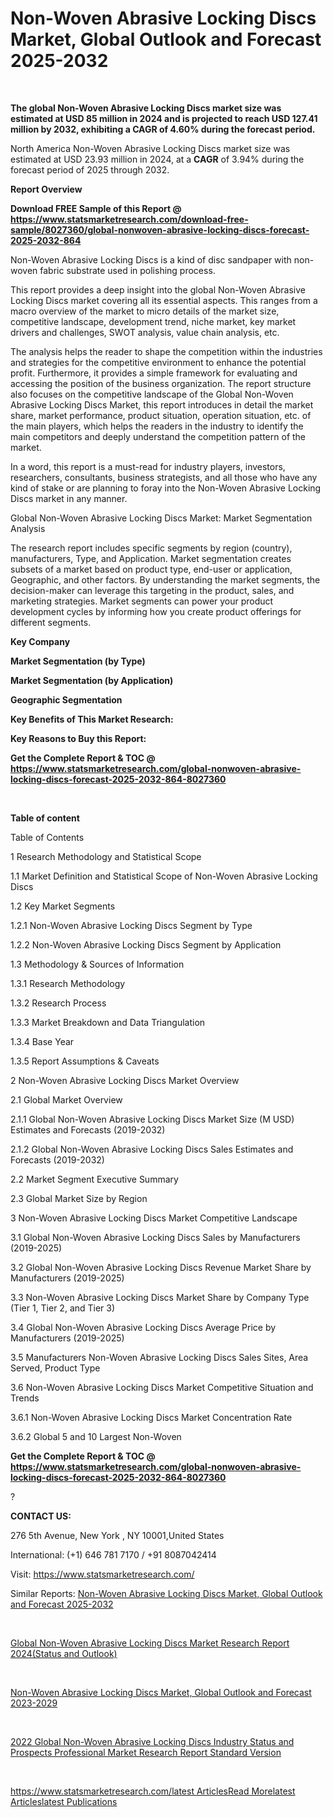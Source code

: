 <h1>Non-Woven Abrasive Locking Discs Market, Global Outlook and Forecast 2025-2032</h1><br/><p><strong>The global Non-Woven Abrasive Locking Discs market size was estimated at USD 85 million in 2024 and is projected to reach USD 127.41 million by 2032, exhibiting a <strong>CAGR</strong> of 4.60% during the forecast period.</strong></p>
 
 
 
 <p>North America Non-Woven Abrasive Locking Discs market size was estimated at USD 23.93 million in 2024, at a <strong>CAGR</strong> of 3.94% during the forecast period of 2025 through 2032.</p>
 
 
 
 <p><strong>Report Overview</strong></p>
 
 
 
 <p><strong>Download FREE Sample of this Report @ <a href="https://www.statsmarketresearch.com/download-free-sample/8027360/global-nonwoven-abrasive-locking-discs-forecast-2025-2032-864">https://www.statsmarketresearch.com/download-free-sample/8027360/global-nonwoven-abrasive-locking-discs-forecast-2025-2032-864</a></strong></p>
 
 
 
 <p>Non-Woven Abrasive Locking Discs is a kind of disc sandpaper with non-woven fabric substrate used in polishing process.</p>
 
 
 
 <p>This report provides a deep insight into the global Non-Woven Abrasive Locking Discs market covering all its essential aspects. This ranges from a macro overview of the market to micro details of the market size, competitive landscape, development trend, niche market, key market drivers and challenges, SWOT analysis, value chain analysis, etc.</p>
 
 
 
 <p>The analysis helps the reader to shape the competition within the industries and strategies for the competitive environment to enhance the potential profit. Furthermore, it provides a simple framework for evaluating and accessing the position of the business organization. The report structure also focuses on the competitive landscape of the Global Non-Woven Abrasive Locking Discs Market, this report introduces in detail the market share, market performance, product situation, operation situation, etc. of the main players, which helps the readers in the industry to identify the main competitors and deeply understand the competition pattern of the market.</p>
 
 
 
 <p>In a word, this report is a must-read for industry players, investors, researchers, consultants, business strategists, and all those who have any kind of stake or are planning to foray into the Non-Woven Abrasive Locking Discs market in any manner.</p>
 
 
 
 <p>Global Non-Woven Abrasive Locking Discs Market: Market Segmentation Analysis</p>
 
 
 
 <p>The research report includes specific segments by region (country), manufacturers, Type, and Application. Market segmentation creates subsets of a market based on product type, end-user or application, Geographic, and other factors. By understanding the market segments, the decision-maker can leverage this targeting in the product, sales, and marketing strategies. Market segments can power your product development cycles by informing how you create product offerings for different segments.</p>
 
 
 
 <p><strong>Key Company</strong></p>
 
 
 
 <p><strong>Market Segmentation (by Type)</strong></p>
 
 
 
 <p><strong>Market Segmentation (<strong>by Application</strong>)</strong></p>
 
 
 
 <p><strong>Geographic Segmentation</strong></p>
 
 
 
 <p><strong>Key Benefits of This Market Research:</strong></p>
 
 
 
 <p><strong>Key <strong>Reasons to Buy</strong> this Report:</strong></p>
 
 
 
 <div><b>Get the Complete Report & TOC @ <a href="https://www.statsmarketresearch.com/global-nonwoven-abrasive-locking-discs-forecast-2025-2032-864-8027360">https://www.statsmarketresearch.com/global-nonwoven-abrasive-locking-discs-forecast-2025-2032-864-8027360</a></b></div>
 
 
 
 <p><br />
 
 <b>Table of content</b></p>
 
 
 
 <p>Table of Contents<br />
 
 1 Research Methodology and Statistical Scope<br />
 
 1.1 Market Definition and Statistical Scope of Non-Woven Abrasive Locking Discs<br />
 
 1.2 Key Market Segments<br />
 
 1.2.1 Non-Woven Abrasive Locking Discs Segment by Type<br />
 
 1.2.2 Non-Woven Abrasive Locking Discs Segment by Application<br />
 
 1.3 Methodology & Sources of Information<br />
 
 1.3.1 Research Methodology<br />
 
 1.3.2 Research Process<br />
 
 1.3.3 Market Breakdown and Data Triangulation<br />
 
 1.3.4 Base Year<br />
 
 1.3.5 Report Assumptions & Caveats<br />
 
 2 Non-Woven Abrasive Locking Discs Market Overview<br />
 
 2.1 Global Market Overview<br />
 
 2.1.1 Global Non-Woven Abrasive Locking Discs Market Size (M USD) Estimates and Forecasts (2019-2032)<br />
 
 2.1.2 Global Non-Woven Abrasive Locking Discs Sales Estimates and Forecasts (2019-2032)<br />
 
 2.2 Market Segment Executive Summary<br />
 
 2.3 Global Market Size by Region<br />
 
 3 Non-Woven Abrasive Locking Discs Market Competitive Landscape<br />
 
 3.1 Global Non-Woven Abrasive Locking Discs Sales by Manufacturers (2019-2025)<br />
 
 3.2 Global Non-Woven Abrasive Locking Discs Revenue Market Share by Manufacturers (2019-2025)<br />
 
 3.3 Non-Woven Abrasive Locking Discs Market Share by Company Type (Tier 1, Tier 2, and Tier 3)<br />
 
 3.4 Global Non-Woven Abrasive Locking Discs Average Price by Manufacturers (2019-2025)<br />
 
 3.5 Manufacturers Non-Woven Abrasive Locking Discs Sales Sites, Area Served, Product Type<br />
 
 3.6 Non-Woven Abrasive Locking Discs Market Competitive Situation and Trends<br />
 
 3.6.1 Non-Woven Abrasive Locking Discs Market Concentration Rate<br />
 
 3.6.2 Global 5 and 10 Largest Non-Woven</p>
 
 
 
 <div><b>Get the Complete Report & TOC @ <a href="https://www.statsmarketresearch.com/global-nonwoven-abrasive-locking-discs-forecast-2025-2032-864-8027360">https://www.statsmarketresearch.com/global-nonwoven-abrasive-locking-discs-forecast-2025-2032-864-8027360</a></b></div>
 
 
 
 <p>? </p>
 
 
 
 <p><b>CONTACT US:</b><br />
 
 276 5th Avenue, New York , NY 10001,United States<br />
 
 International: (+1) 646 781 7170 / +91 8087042414<br />
 
 Visit: <a href="https://www.statsmarketresearch.com/">https://www.statsmarketresearch.com/</a><br />
 
 Similar Reports: <a href="https://www.statsmarketresearch.com/global-nonwoven-abrasive-locking-discs-forecast-2025-2032-864-8027360">Non-Woven Abrasive Locking Discs Market, Global Outlook and Forecast 2025-2032</a><br />
 
 <br />
 
 <a href="https://www.statsmarketresearch.com/global-nonwoven-abrasive-locking-discs-forecast-2025-2032-864-8027360">Global Non-Woven Abrasive Locking Discs Market Research Report 2024(Status and Outlook)</a><br />
 
 <br />
 
 <a href="https://www.statsmarketresearch.com/global-nonwoven-abrasive-locking-discs-forecast-2025-2032-864-8027360">Non-Woven Abrasive Locking Discs Market, Global Outlook and Forecast 2023-2029</a><br />
 
 <br />
 
 <a href="https://www.statsmarketresearch.com/global-nonwoven-abrasive-locking-discs-forecast-2025-2032-864-8027360">2022 Global Non-Woven Abrasive Locking Discs Industry Status and Prospects Professional Market Research Report Standard Version</a><br />
 
 <br />
 
 <a href="https://gyeongbokgung.com">https://www.statsmarketresearch.com/</a><a href="https://hallyeomaritime.com">latest Articles</a><a href="https://jingwansa.com">Read More</a><a href="https://nguoiviet.jp/">latest Articles</a><a href="https://www.intelmarketresearch.com/">latest Publications</a></p>